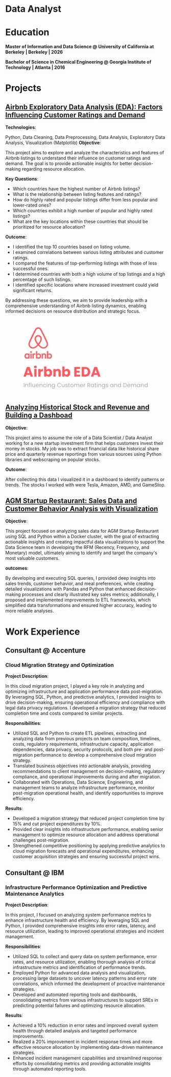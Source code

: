 # Data Analyst

# Education
**Master of Information and Data Science @  University of California at Berkeley | Berkeley | 2026**

**Bachelor of Science in Chemical Engineering @  Georgia Institute of Technology | Atlanta | 2016**

# Projects
## [Airbnb Exploratory Data Analysis (EDA): Factors Influencing Customer Ratings and Demand ](https://github.com/vndayambaje/Airbnb_EDA_Project)
  **Technologies**: 
  
  Python, Data Cleaning, Data Preprocessing, Data Analysis, Exploratory Data Analysis, Visualization (Matplotlib)
  **Objective**: 
  
  This project aims to explore and analyze the characteristics and features of Airbnb listings to understand their influence on customer ratings and demand. The goal is to provide actionable 
  insights for better decision-making regarding resource allocation.

  **Key Questions**:
  - Which countries have the highest number of Airbnb listings?
  - What is the relationship between listing features and ratings?    
  - How do highly rated and popular listings differ from less popular and lower-rated ones?    
  - Which countries exhibit a high number of popular and highly rated listings?    
  - What are the key locations within these countries that should be prioritized for resource allocation?
    
  **Outcome**: 
  - I identified the top 10 countries based on listing volume.
  - I examined correlations between various listing attributes and customer ratings.
  - I compared the features of top-performing listings with those of less successful ones.
  - I determined countries with both a high volume of top listings and a high percentage of such listings.
  - I identified specific locations where increased investment could yield significant returns.

  By addressing these questions, we aim to provide leadership with a comprehensive understanding of Airbnb listing dynamics, enabling informed decisions on resource distribution and strategic 
  focus.

  ![PLACEHOLDER FOR IMAGE](/assets/img/Airbnb.jpg)
## [Analyzing Historical Stock and Revenue and Building a Dashboad](https://github.com/vndayambaje/Analyzing-Historical-Stock-Revenue-Data-and-Building-a-Dashboard.git)

  **Objective**: 
  
  This project aims to assume the role of a Data Scientist / Data Analyst working for a new startup investment firm that helps customers invest their money in stocks. My job was to extract 
  financial data like historical share price and quarterly revenue reportings from various sources using Python libraries and webscraping on popular stocks. 
  
  **Outcome**:
  
  After collecting this data I visualized it in a dashboard to identify patterns or trends. The stocks I worked with were Tesla, Amazon, AMD, and GameStop.
## [AGM Startup Restaurant: Sales Data and Customer Behavior Analysis with Visualization](https://github.com/vndayambaje/ACM-Startup-Restaurant-Sales-Data-and-Customer-Behavior-Analysis-with-Visualization.git)
  **Objective**: 
  
  This project focused on analyzing sales data for AGM Startup Restaurant using SQL and Python within a Docker cluster, with the goal of extracting actionable insights and creating impactful 
  data visualizations to support the Data Science team in developing the RFM (Recency, Frequency, and Monetary) model, ultimately aiming to identify and target the company's most valuable customers.
  
  **outcomes**: 
  
  By developing and executing SQL queries, I provided deep insights into sales trends, customer behavior, and meal preferences, while creating detailed visualizations with Pandas and Python 
  that enhanced decision-making processes and clearly illustrated key sales metrics; additionally, I proposed and implemented improvements to ETL frameworks, which simplified data transformations and ensured 
  higher accuracy, leading to more reliable analyses.
  
# Work Experience
## Consultant @ Accenture

### Cloud Migration Strategy and Optimization
  
  **Project Description**:
  
  In this cloud migration project, I played a key role in analyzing and optimizing infrastructure and application performance data post-migration. By leveraging SQL, Python, and predictive analytics, I 
  provided insights to drive decision-making, ensuring operational efficiency and compliance with legal data privacy regulations. I developed a migration strategy that reduced completion time and costs 
  compared to similar projects.
  
  **Responsibilities**:
  - Utilized SQL and Python to create ETL pipelines, extracting and analyzing data from previous projects on team composition, timelines, costs, regulatory requirements, infrastructure capacity, application 
    dependencies, data privacy, security protocols, and both pre- and post-migration performance to develop a comprehensive cloud migration strategy.
  - Translated business objectives into actionable analysis, providing recommendations to client management on decision-making, regulatory compliance, and operational improvements during and after migration.
  - Collaborated with Operations, Data Science, Engineering, and management teams to analyze infrastructure performance, monitor post-migration operational health, and identify opportunities to improve 
    efficiency.
    
  **Results**:
  - Developed a migration strategy that reduced project completion time by 15% and cut project expenditures by 10%.
  - Provided clear insights into infrastructure performance, enabling senior management to optimize resource allocation and address operational challenges post-migration.
  - Strengthened competitive positioning by applying predictive analytics to cloud migration forecasts and operational expenditures, enhancing customer acquisition strategies and ensuring successful project 
    wins.
    
 ## Consultant @ IBM
 
 ### Infrastructure Performance Optimization and Predictive Maintenance Analytics

   **Project Description**:
   
   In this project, I focused on analyzing system performance metrics to enhance infrastructure health and efficiency. By leveraging SQL and Python, I provided comprehensive insights into error rates, 
   latency, and resource utilization, leading to improved operational strategies and incident management.
   
   **Responsibilities**:
   - Utilized SQL to collect and query data on system performance, error rates, and resource utilization, enabling thorough analysis of critical infrastructure metrics and identification of performance 
     trends.
   - Employed Python for advanced data analysis and visualization, processing large datasets to uncover latency patterns and error rate correlations, which informed the development of proactive maintenance 
     strategies.
   - Developed and automated reporting tools and dashboards, consolidating metrics from various infrastructures to support SREs in predicting potential failures and optimizing resource allocation.
     
   **Results**:
   - Achieved a 10% reduction in error rates and improved overall system health through detailed analysis and targeted performance improvements.
   - Realized a 20% improvement in incident response times and more effective resource allocation by implementing data-driven maintenance strategies.
   - Enhanced incident management capabilities and streamlined response efforts by consolidating metrics and providing actionable insights through automated reporting tools.


